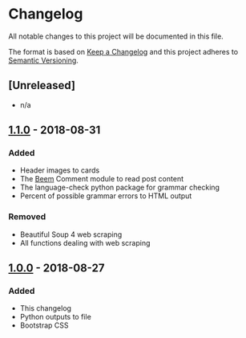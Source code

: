 # Changelog
All notable changes to this project will be documented in this file.

The format is based on [Keep a Changelog](http://keepachangelog.com/en/1.0.0/)
and this project adheres to [Semantic Versioning](http://semver.org/spec/v2.0.0.html).

## [Unreleased]
- n/a

## [1.1.0](https://gitlab.com/jrswab/curator-helper/commit/88b564eb13c6cf82dc52ef19243ac4dcb18c7bcc) - 2018-08-31
### Added
- Header images to cards
- The [Beem](https://github.com/holgern/beem/tree/master/beem) Comment module to read post content
- The language-check python package for grammar checking
- Percent of possible grammar errors to HTML output

### Removed
- Beautiful Soup 4 web scraping
- All functions dealing with web scraping

## [1.0.0](https://gitlab.com/jrswab/curator-helper/commit/6395f15beb6098a35f80f05a05f930522294ed5c) - 2018-08-27
### Added
- This changelog
- Python outputs to file
- Bootstrap CSS
